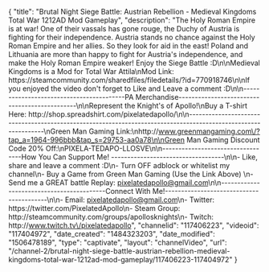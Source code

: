 {
    "title": "Brutal Night Siege Battle: Austrian Rebellion - Medieval Kingdoms Total War 1212AD Mod Gameplay",
    "description": "The Holy Roman Empire is at war!  One of their vassals has gone rouge, the Duchy of Austria is fighting for their independence.  Austria stands no chance against the Holy Roman Empire and her allies.  So they look for aid in the east! Poland and Lithuania are more than happy to fight for Austria's independence, and make the Holy Roman Empire weaker!  Enjoy the Siege Battle :D\n\nMedieval Kingdoms is a Mod for Total War Attila\nMod Link: https:\/\/steamcommunity.com\/sharedfiles\/filedetails\/?id=770918746\n\nIf you enjoyed the video don't forget to Like and Leave a comment :D\n\n-----------------------------------------PA Merchandise----------------------------------------------\n\nRepresent the Knight's of Apollo!\nBuy a T-shirt Here: http:\/\/shop.spreadshirt.com\/pixelatedapollo\/\n\n---------------------------------------------------------------------------------------------------------------\nGreen Man Gaming Link:\nhttp:\/\/www.greenmangaming.com\/?tap_a=1964-996bbb&tap_s=29753-aa0a78\n\nGreen Man Gaming Discount Code 20% Off:\nPIXELA-TEDAPO-LLOSVE\n\n----------------------------------How You Can Support Me! -----------------------------------\n\n- Like, share and leave a comment :D\n- Turn OFF adblock or whitelist my channel\n- Buy a Game from Green Man Gaming (Use the Link Above) \n- Send me a GREAT battle Replay: pixelatedapollo@gmail.com\n\n------------------------------------------Connect With Me!-----------------------------------------\n\n- Email: pixelatedapollo@gmail.com\n- Twitter: https:\/\/twitter.com\/PixelatedApollo\n- Steam Group:  http:\/\/steamcommunity.com\/groups\/apollosknights\n- Twitch: http:\/\/www.twitch.tv\/pixelatedapollo",
    "channelid": "117406223",
    "videoid": "117404972",
    "date_created": "1484323203",
    "date_modified": "1506478189",
    "type": "captivate",
    "layout": "channelVideo",
    "url": "\/channel-2\/brutal-night-siege-battle-austrian-rebellion-medieval-kingdoms-total-war-1212ad-mod-gameplay\/117406223-117404972"
}
